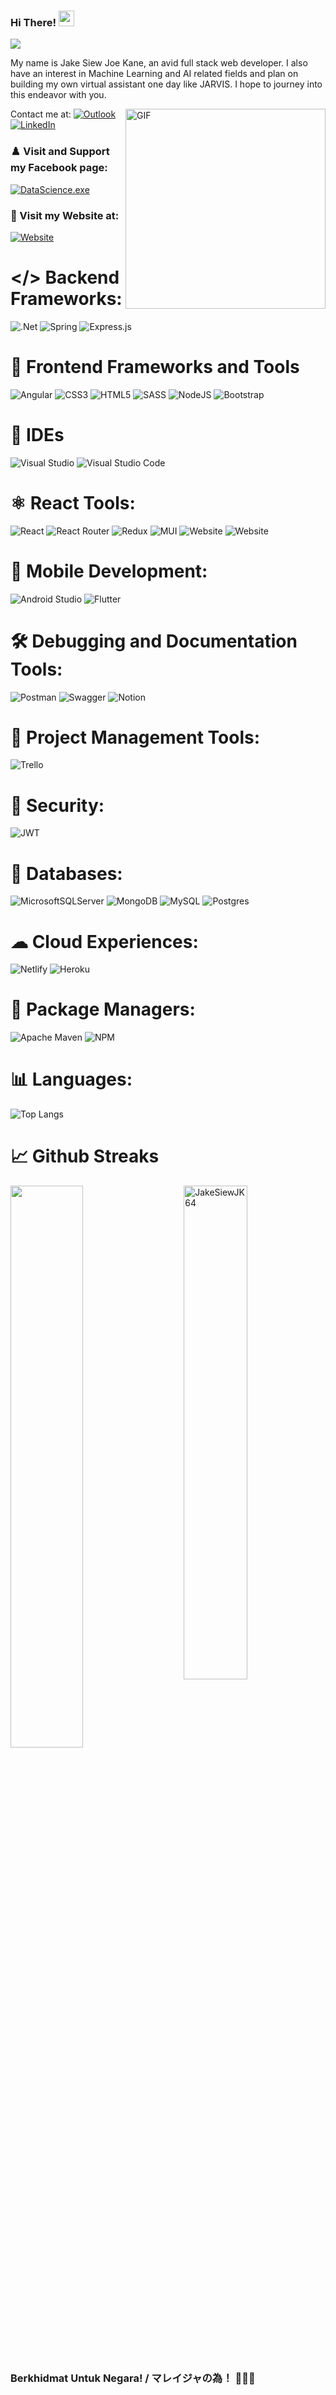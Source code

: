

 
### Hi There! <img src="https://media.giphy.com/media/hvRJCLFzcasrR4ia7z/giphy.gif" width="25px">

![](https://api.visitorbadge.io/api/VisitorHit?user=JakeSiewJK64&repo=github-visitors-badge&countColor=%237B1E7A)

My name is Jake Siew Joe Kane, an avid full stack web developer. I also have an interest in Machine Learning and AI related fields and plan on building my own virtual assistant one day like JARVIS. I hope to journey into this endeavor with you.

<img align="right" draggable="false" alt="GIF" src="https://media1.tenor.com/images/84582591222f1f49041d8cf17ad02853/tenor.gif?itemid=16168697" width="auto" height="320" />

Contact me at: <a href="mailto:joekanesiew@outlook.com">![Outlook](https://img.shields.io/badge/Microsoft_Outlook-0078D4?style=for-the-badge&logo=microsoft-outlook&logoColor=white)</a> <a href="https://www.linkedin.com/in/jake-siew-joe-kane-a411811b5?lipi=urn%3Ali%3Apage%3Ad_flagship3_profile_view_base_contact_details%3Bya8gUVsGTd6S%2BuOzYlFjSw%3D%3D">![LinkedIn](https://img.shields.io/badge/LinkedIn-0077B5?style=for-the-badge&logo=linkedin&logoColor=white)</a>

### ♟️ Visit and Support my Facebook page:

<a href='https://www.facebook.com/DataScienceexe-101972195168927'>![DataScience.exe](https://img.shields.io/static/v1?label=DataScience.exe&style=for-the-badge&message=Support%20my%20fb%20page&color=blue&logo=facebook&logoColor=white&link=https://www.facebook.com/DataScienceexe-101972195168927)</a>
### 📸 Visit my Website at: 
<a href='https://jakesiewjk64.github.io/RhineCafe/'>![Website](https://img.shields.io/static/v1?label=Rhine%20Cafe&style=for-the-badge&message=Visit%20my%20website&color=green&logo=arduino&logoColor=white&link=https://jakesiewjk64.github.io/RhineCafe/)</a>
# </> Backend Frameworks:
![.Net](https://img.shields.io/badge/.NET-5C2D91?style=for-the-badge&logo=.net&logoColor=white)
![Spring](https://img.shields.io/badge/spring-%236DB33F.svg?style=for-the-badge&logo=spring&logoColor=white)
![Express.js](https://img.shields.io/badge/express.js-%23404d59.svg?style=for-the-badge&logo=express&logoColor=%2361DAFB)

# 🧰 **Frontend Frameworks and Tools**  

![Angular](https://img.shields.io/badge/angular-%23DD0031.svg?style=for-the-badge&logo=angular&logoColor=white)
![CSS3](https://img.shields.io/badge/css3-%231572B6.svg?style=for-the-badge&logo=css3&logoColor=white)
![HTML5](https://img.shields.io/badge/html5-%23E34F26.svg?style=for-the-badge&logo=html5&logoColor=white)
![SASS](https://img.shields.io/badge/SASS-hotpink.svg?style=for-the-badge&logo=SASS&logoColor=white)
![NodeJS](https://img.shields.io/badge/node.js-6DA55F?style=for-the-badge&logo=node.js&logoColor=white)
![Bootstrap](https://img.shields.io/badge/bootstrap-%23563D7C.svg?style=for-the-badge&logo=bootstrap&logoColor=white)
# 🔧 IDEs
![Visual Studio](https://img.shields.io/badge/Visual%20Studio-5C2D91.svg?style=for-the-badge&logo=visual-studio&logoColor=white)
![Visual Studio Code](https://img.shields.io/badge/Visual%20Studio%20Code-0078d7.svg?style=for-the-badge&logo=visual-studio-code&logoColor=white)
# ⚛️ React Tools:
![React](https://img.shields.io/badge/react-%2320232a.svg?style=for-the-badge&logo=react&logoColor=%2361DAFB)
![React Router](https://img.shields.io/badge/React_Router-CA4245?style=for-the-badge&logo=react-router&logoColor=white)
![Redux](https://img.shields.io/badge/redux-%23593d88.svg?style=for-the-badge&logo=redux&logoColor=white)
![MUI](https://img.shields.io/badge/MUI-%230081CB.svg?style=for-the-badge&logo=material-ui&logoColor=white)
![Website](https://img.shields.io/static/v1?style=for-the-badge&message=Zustand&label=&color=green&logoColor=white&link=https://jakesiewjk64.github.io/RhineCafe/)
![Website](https://img.shields.io/static/v1?style=for-the-badge&message=Formik&label=&color=f1c40f&logoColor=white&link=https://jakesiewjk64.github.io/RhineCafe/)
# 📱 Mobile Development:
![Android Studio](https://img.shields.io/badge/Android%20Studio-3DDC84.svg?style=for-the-badge&logo=android-studio&logoColor=white) ![Flutter](https://img.shields.io/badge/Flutter-02569B?style=for-the-badge&logo=flutter&logoColor=white)

# 🛠️ Debugging and Documentation Tools:
![Postman](https://img.shields.io/badge/Postman-FF6C37?style=for-the-badge&logo=postman&logoColor=white)
![Swagger](https://img.shields.io/badge/-Swagger-%23Clojure?style=for-the-badge&logo=swagger&logoColor=white)
![Notion](https://img.shields.io/badge/Notion-%23000000.svg?style=for-the-badge&logo=notion&logoColor=white)
# 📁 Project Management Tools:
![Trello](https://img.shields.io/badge/Trello-%23026AA7.svg?style=for-the-badge&logo=Trello&logoColor=white)
# 🔑 Security:
![JWT](https://img.shields.io/badge/JWT-black?style=for-the-badge&logo=JSON%20web%20tokens)

#  🧯 **Databases:**  

![MicrosoftSQLServer](https://img.shields.io/badge/Microsoft%20SQL%20Sever-CC2927?style=for-the-badge&logo=microsoft%20sql%20server&logoColor=white)
![MongoDB](https://img.shields.io/badge/MongoDB-%234ea94b.svg?style=for-the-badge&logo=mongodb&logoColor=white)
![MySQL](https://img.shields.io/badge/mysql-%2300f.svg?style=for-the-badge&logo=mysql&logoColor=white)
![Postgres](https://img.shields.io/badge/postgres-%23316192.svg?style=for-the-badge&logo=postgresql&logoColor=white)

#  ☁ **Cloud Experiences:**  
 
![Netlify](https://img.shields.io/badge/netlify-%23000000.svg?style=for-the-badge&logo=netlify&logoColor=#00C7B7)
![Heroku](https://img.shields.io/badge/heroku-%23430098.svg?style=for-the-badge&logo=heroku&logoColor=white)
# 🚓 Package Managers:
![Apache Maven](https://img.shields.io/badge/Apache%20Maven-C71A36?style=for-the-badge&logo=Apache%20Maven&logoColor=white)
![NPM](https://img.shields.io/badge/NPM-%23000000.svg?style=for-the-badge&logo=npm&logoColor=white)
 


# 📊 **Languages:**
<!--START_SECTION:waka-->
![Top Langs](https://github-readme-stats.vercel.app/api/top-langs/?username=JakeSiewJK64&layout=default&langs_count=100&card_width=1000&theme=dark)
<!--END_SECTION:waka-->

# 📈 Github Streaks
<img src="https://github-readme-stats.vercel.app/api?username=JakeSiewJK64&show_icons=true&theme=gotham&`show_icons=true&include_all_commits=true&count_private=true&show_owner=true" alt="JakeSiewJK64" width="45%" align="right"/>
 <img src="https://github-readme-streak-stats.herokuapp.com/?user=JakeSiewJK64&theme=dark" width="48%" >


<h3> Berkhidmat Untuk Negara! / マレイジャの為！ 💪💪💪 </h3>
